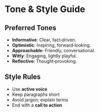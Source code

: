 # Tone & Style Guide

## Preferred Tones
- **Informative**: Clear, fact‑driven.
- **Optimistic**: Inspiring, forward‑looking.
- **Approachable**: Friendly, conversational.
- **Witty**: Engaging, lightly playful.
- **Reflective**: Thought‑provoking.

## Style Rules
- Use **active voice**
- Keep paragraphs short
- Avoid jargon; explain terms
- End with a **call to action**
